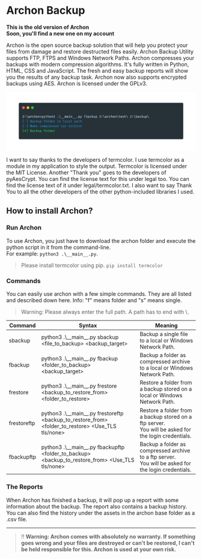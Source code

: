 # Archon Backup

__This is the old version of Archon__  
__Soon, you'll find a new one on my account__

Archon is the open source backup solution that will help you protect your files from damage and restore destructed files easily. Archon Backup Utility supports FTP, FTPS and Windows Network Paths. Archon compresses your backups with modern compression algorithms. It's fully written in Python, HTML, CSS and JavaScript. The fresh and easy backup reports will show you the results of any backup task. Archon now also supports encrypted backups using AES. Archon is licensed under the GPLv3.

<img src="snapshot.png">

I want to say thanks to the developers of termcolor. I use termcolor as a module in my application to style the output. Termcolor is licensed under the MIT License. Another "Thank you" goes to the developers of pyAesCrypt. You can find the license text for this under legal too. You can find the license text of it under legal/termcolor.txt. I also want to say Thank You to all the other developers of the other python-included libraries I used.

## How to install Archon?
### Run Archon
To use Archon, you just have to download the archon folder and execute the python script in it from the command-line.  
For example: `python3 .\__main__.py`.
> Please install termcolor using pip. `pip install termcolor`

### Commands
You can easily use archon with a few simple commands. They are all listed and described down here. Info: "f" means folder and "s" means single.
> Warning: Please always enter the full path. A path has to end with \\.  

| Command 	| Syntax 	| Meaning 	|
|---	|---	|---	|
| sbackup 	| python3 .\\\_\_main\_\_.py sbackup <file_to_backup> <backup_target> 	| Backup a single file to a local or Windows Network Path. 	|
| fbackup 	| python3 .\\\_\_main\_\_.py fbackup <folder_to_backup> <backup_target> 	| Backup a folder as compressed archive to a local or Windows Network Path. 	|
| frestore 	| python3 .\\\_\_main\_\_.py frestore <backup_to_restore_from> <folder_to_restore> 	| Restore a folder from a backup stored on a local or Windows Network Path. 	|
| frestoreftp 	| python3 .\\\_\_main\_\_.py frestoreftp <backup_to_restore_from> <folder_to_restore> <Use_TLS tls/none>  	| Restore a folder from a backup stored on a ftp server.<br>You will be asked for the login credentials. 	|
| fbackupftp 	| python3 .\\\_\_main\_\_.py fbackupftp <folder_to_backup> <backup_to_restore_from> <Use_TLS tls/none> 	| Backup a folder as compressed archive to a ftp server.<br>You will be asked for the login credentials. 	|
### The Reports
When Archon has finished a backup, it will pop up a report with some information about the backup.
The report also contains a backup history. 
You can also find the history under the assets in the archon base folder as a .csv file.


----
> ‼ __Warning: Archon comes with absolutely no warranty. If something goes wrong and your files are destroyed or can't be restored, I can't be held responsible for this. Archon is used at your own risk.__
